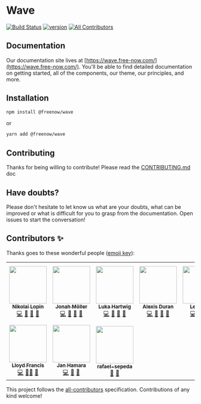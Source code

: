 # Wave

<!-- prettier-ignore-start -->
[![Build Status][build-badge]][build]
[![version][version-badge]][package]
[![All Contributors][all-contributors-badge]](#contributors-)
<!-- prettier-ignore-end -->

## Documentation

Our documentation site lives at [https://wave.free-now.com/](https://wave.free-now.com/). You'll be able to find detailed documentation on getting started, all of the components, our theme, our principles, and more.

## Installation

```sh
npm install @freenow/wave
```

or

```sh
yarn add @freenow/wave
```

## Contributing

Thanks for being willing to contribute! Please read the [CONTRIBUTING.md](./CONTRIBUTING.md) doc

## Have doubts?

Please don't hesitate to let know us what are your doubts, what can be improved or what is difficult for you to grasp from the documentation. Open issues to start the conversation!

## Contributors ✨

Thanks goes to these wonderful people ([emoji key](https://allcontributors.org/docs/en/emoji-key)):

<!-- ALL-CONTRIBUTORS-LIST:START - Do not remove or modify this section -->
<!-- prettier-ignore-start -->
<!-- markdownlint-disable -->
<table>
  <tr>
    <td align="center"><a href="https://bitbucket.org/Lopinopulos"><img src="https://avatars.githubusercontent.com/u/1469636?v=4?s=100" width="100px;" alt=""/><br /><sub><b>Nikolai Lopin</b></sub></a><br /><a href="https://github.com/freenowtech/wave/commits?author=nlopin" title="Code">💻</a> <a href="https://github.com/freenowtech/wave/commits?author=nlopin" title="Documentation">📖</a> <a href="https://github.com/freenowtech/wave/issues?q=author%3Anlopin" title="Bug reports">🐛</a> <a href="https://github.com/freenowtech/wave/pulls?q=is%3Apr+reviewed-by%3Anlopin" title="Reviewed Pull Requests">👀</a></td>
    <td align="center"><a href="http://jonah.ml/"><img src="https://avatars.githubusercontent.com/u/8927747?v=4?s=100" width="100px;" alt=""/><br /><sub><b>Jonah Möller</b></sub></a><br /><a href="https://github.com/freenowtech/wave/commits?author=snapsnapturtle" title="Code">💻</a> <a href="https://github.com/freenowtech/wave/commits?author=snapsnapturtle" title="Documentation">📖</a> <a href="https://github.com/freenowtech/wave/issues?q=author%3Asnapsnapturtle" title="Bug reports">🐛</a> <a href="https://github.com/freenowtech/wave/pulls?q=is%3Apr+reviewed-by%3Asnapsnapturtle" title="Reviewed Pull Requests">👀</a></td>
    <td align="center"><a href="https://lukahartwig.de"><img src="https://avatars.githubusercontent.com/u/7414521?v=4?s=100" width="100px;" alt=""/><br /><sub><b>Luka Hartwig</b></sub></a><br /><a href="https://github.com/freenowtech/wave/commits?author=lukahartwig" title="Code">💻</a> <a href="https://github.com/freenowtech/wave/commits?author=lukahartwig" title="Documentation">📖</a> <a href="https://github.com/freenowtech/wave/issues?q=author%3Alukahartwig" title="Bug reports">🐛</a> <a href="https://github.com/freenowtech/wave/pulls?q=is%3Apr+reviewed-by%3Alukahartwig" title="Reviewed Pull Requests">👀</a></td>
    <td align="center"><a href="http://alexisduran.com"><img src="https://avatars.githubusercontent.com/u/1425162?v=4?s=100" width="100px;" alt=""/><br /><sub><b>Alexis Duran</b></sub></a><br /><a href="https://github.com/freenowtech/wave/commits?author=duranmla" title="Code">💻</a> <a href="https://github.com/freenowtech/wave/commits?author=duranmla" title="Documentation">📖</a> <a href="https://github.com/freenowtech/wave/issues?q=author%3Aduranmla" title="Bug reports">🐛</a> <a href="https://github.com/freenowtech/wave/pulls?q=is%3Apr+reviewed-by%3Aduranmla" title="Reviewed Pull Requests">👀</a></td>
    <td align="center"><a href="http://www.leonardodivittorio.com"><img src="https://avatars.githubusercontent.com/u/12762609?v=4?s=100" width="100px;" alt=""/><br /><sub><b>Leonardo</b></sub></a><br /><a href="https://github.com/freenowtech/wave/commits?author=div-Leo" title="Code">💻</a> <a href="https://github.com/freenowtech/wave/commits?author=div-Leo" title="Documentation">📖</a> <a href="https://github.com/freenowtech/wave/issues?q=author%3Adiv-Leo" title="Bug reports">🐛</a> <a href="https://github.com/freenowtech/wave/pulls?q=is%3Apr+reviewed-by%3Adiv-Leo" title="Reviewed Pull Requests">👀</a></td>
    <td align="center"><a href="http://arturmiglio.com"><img src="https://avatars.githubusercontent.com/u/539801?v=4?s=100" width="100px;" alt=""/><br /><sub><b>Artur Miglio</b></sub></a><br /><a href="https://github.com/freenowtech/wave/commits?author=arturmiglio" title="Documentation">📖</a></td>
    <td align="center"><a href="https://github.com/phllipo"><img src="https://avatars.githubusercontent.com/u/9133431?v=4?s=100" width="100px;" alt=""/><br /><sub><b>Phillip Barkmann</b></sub></a><br /><a href="https://github.com/freenowtech/wave/commits?author=phllipo" title="Code">💻</a></td>
  </tr>
  <tr>
    <td align="center"><a href="https://github.com/lloydaf"><img src="https://avatars.githubusercontent.com/u/5729666?v=4?s=100" width="100px;" alt=""/><br /><sub><b>Lloyd Francis</b></sub></a><br /><a href="https://github.com/freenowtech/wave/commits?author=lloydaf" title="Code">💻</a> <a href="https://github.com/freenowtech/wave/commits?author=lloydaf" title="Documentation">📖</a><a href="https://github.com/freenowtech/wave/issues?q=author%3Alloydaf" title="Bug reports">🐛</a> <a href="https://github.com/freenowtech/wave/pulls?q=is%3Apr+reviewed-by%3Alloydaf" title="Reviewed Pull Requests">👀</a></td>
    <td align="center"><a href="https://github.com/JanHamara"><img src="https://avatars.githubusercontent.com/u/14894844?v=4?s=100" width="100px;" alt=""/><br /><sub><b>Jan Hamara</b></sub></a><br /><a href="https://github.com/freenowtech/wave/commits?author=JanHamara" title="Code">💻</a> <a href="https://github.com/freenowtech/wave/commits?author=JanHamara" title="Documentation">📖</a> <a href="https://github.com/freenowtech/wave/pulls?q=is%3Apr+reviewed-by%3AJanHamara" title="Reviewed Pull Requests">👀</a></td>
    <td align="center"><a href="https://github.com/rafael-sepeda"><img src="https://avatars.githubusercontent.com/u/13061805?v=4?s=100" width="100px;" alt=""/><br /><sub><b>rafael-sepeda</b></sub></a><br /><a href="#design-rafael-sepeda" title="Design">🎨</a> <a href="#blog-rafael-sepeda" title="Blogposts">📝</a></td>
  </tr>
</table>

<!-- markdownlint-restore -->
<!-- prettier-ignore-end -->

<!-- ALL-CONTRIBUTORS-LIST:END -->

This project follows the [all-contributors](https://github.com/all-contributors/all-contributors) specification. Contributions of any kind welcome!

<!-- prettier-ignore-start -->
[all-contributors-badge]: https://img.shields.io/github/all-contributors/freenowtech/wave/main?style=flat-square
[build-badge]: https://img.shields.io/github/workflow/status/freenowtech/wave/Component%20Library?logo=github&style=flat-square
[build]: https://github.com/freenowtech/wave/actions?query=workflow%3Alibrary
[version-badge]: https://img.shields.io/npm/v/@freenow/wave.svg?style=flat-square
[package]: https://www.npmjs.com/package/@freenow/wave
<!-- prettier-ignore-end -->
